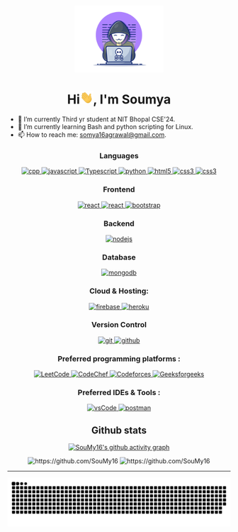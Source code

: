 <div align="center">
  <img width="200rem"; height="auto" src="./resources/img/materialHacker.png"/>
  <h1>Hi<img width="30rem" src="./resources/img/waving.gif">, I'm Soumya</h1>
</div>


- 🔭 I’m currently Third yr student at NIT Bhopal CSE'24.
- 🌱 I’m currently learning Bash and python scripting for Linux.
- 📫 How to reach me: [somya16agrawal@gmail.com](mailto:somya16agrawal@gmail.com).


<h3 align="center">Languages</h3>
<p align="center">
  <a href="https://en.cppreference.com/w/" target="_blank"> 
    <img src="https://img.shields.io/badge/C%20programming-A8B9CC.svg?style=for-the-badge&logo=c&logoColor=white"
      alt="cpp"/>
  </a>
  <a href="https://developer.mozilla.org/en-US/docs/Web/JavaScript" target="_blank"> 
    <img src="https://img.shields.io/badge/Javascript-F7DF1E.svg?style=for-the-badge&logo=javascript&logoColor=black"
      alt="javascript"/> 
  </a>
  <a href="https://developer.mozilla.org/en-US/docs/Web/JavaScript" target="_blank"> 
    <img src="https://img.shields.io/badge/TypeScript-007ACC?style=for-the-badge&logo=typescript&logoColor=white"
      alt="Typescript"/> 
  </a>
     <a href="https://docs.python.org/3/" target="_blank"> 
    <img src="https://img.shields.io/badge/Python-3776AB?style=for-the-badge&logo=python&logoColor=white"
      alt="python"/>
  </a>
  <a href="https://www.w3.org/html/" target="_blank"> 
    <img src="https://img.shields.io/badge/html-E34F26.svg?style=for-the-badge&logo=html5&logoColor=white"
      alt="html5"/> 
  </a>
  <a href="https://www.w3schools.com/css/" target="_blank">
    <img src="https://img.shields.io/badge/css-1572B6.svg?style=for-the-badge&logo=css3&logoColor=white"
      alt="css3"/>
  </a>
   <a href="https://www.w3schools.com/css/" target="_blank">
    <img src="https://img.shields.io/badge/Sass-CC6699?style=for-the-badge&logo=sass&logoColor=white"
      alt="css3"/>
  </a>
</p>

<h3 align="center">Frontend</h3>
<p align="center">
   <a href="https://reactjs.org/" target="_blank"> 
    <img src="https://img.shields.io/badge/reactjs-61DAFB.svg?style=for-the-badge&logo=react&logoColor=black"
      alt="react"/> 
  </a>
  <a href="https://reactjs.org/" target="_blank"> 
    <img src="https://img.shields.io/badge/Next-white?style=for-the-badge&logo=next.js&logoColor=black"
      alt="react"/> 
  </a>
  <a href="https://getbootstrap.com" target="_blank">
    <img src="https://img.shields.io/badge/bootstrap-7952B3.svg?style=for-the-badge&logo=bootstrap&logoColor=white"
      alt="bootstrap"/>
  </a>
  
</p>

<h3 align="center">Backend</h3>
<p align="center">
  <a href="https://nodejs.org" target="_blank"> 
    <img src="https://img.shields.io/badge/node.js-339933.svg?style=for-the-badge&logo=nodedotjs&logoColor=white"
      alt="nodejs"/> 
  </a>
</p>

<h3 align="center">Database</h3>
<p align="center">
  <a href="https://www.mongodb.com/" target="_blank"> 
    <img src="https://img.shields.io/badge/mongodb-47A248.svg?style=for-the-badge&logo=mongodb&logoColor=white"
      alt="mongodb"/> 
  </a> 
</p>

<h3 align="center">Cloud & Hosting:</h3>
<p align="center">
  <a href="https://netlify.com/" target="_blank">
    <img src="https://img.shields.io/badge/netlify-00C7B7.svg?style=for-the-badge&logo=netlify&logoColor=black" alt="firebase"/>
  </a>
  <a href="https://heroku.com" target="_blank"> 
    <img src="https://img.shields.io/badge/heroku-430098.svg?style=for-the-badge&logo=heroku&logoColor=white"
      alt="heroku"/> 
  </a> 
</p>

<h3 align="center">Version Control</h3>
<p align="center">
  <a href="https://git-scm.com/" target="_blank">
    <img src="https://img.shields.io/badge/git-F05032.svg?style=for-the-badge&logo=git&logoColor=white"
      alt="git"/>
  </a>
  <a href="https://github.com/shubhtrikal" target="_blank">
    <img src="https://img.shields.io/badge/github-181717.svg?style=for-the-badge&logo=github&logoColor=white" alt="github" />
  </a>
</p>
  <h3 align="center">Preferred programming platforms :</h3>
<p align="center"> 
  <a href="https://leetcode.com/" target="_blank">
    <img src="https://img.shields.io/badge/LeetCode-000000?style=for-the-badge&logo=LeetCode&logoColor=#d16c06" alt="LeetCode"/> 
  </a>
  <a href="https://www.codechef.com/" target="_blank">
    <img src="https://img.shields.io/badge/CodeChef-%23964B00.svg?style=for-the-badge&logo=CodeChef&logoColor=white" alt="CodeChef"/> 
  </a>
  <a href="https://codeforces.com/" target="_blank"> 
    <img src="https://img.shields.io/badge/Codeforces-445f9d?style=for-the-badge&logo=Codeforces&logoColor=white" alt="Codeforces"/>
  </a>
   <a href="https://geeksforgeeks.org/" target="_blank"> 
    <img src="https://img.shields.io/badge/GeeksforGeeks-gray?style=for-the-badge&logo=geeksforgeeks&logoColor=35914c" alt="Geeksforgeeks"/>
  </a>
</p>

<h3 align="center">Preferred IDEs  & Tools :</h3>
<p align="center"> 
  
  <a href="https://code.visualstudio.com/" target="_blank">
    <img src="https://img.shields.io/badge/vscode-007ACC.svg?style=for-the-badge&logo=visualstudiocode&logoColor=white" alt="vsCode"/> 
  </a>
  <a href="https://postman.com" target="_blank"> 
    <img src="https://img.shields.io/badge/postman-FF6C37.svg?style=for-the-badge&logo=postman&logoColor=white" alt="postman"/>
  </a>
</p>
 
 <div align="center">
  <h2>Github stats</h2> 
  
  [![SouMy16's github activity graph](https://activity-graph.herokuapp.com/graph?username=SouMy16&theme=github)](https://github.com/ashutosh00710/github-readme-activity-graph)
  
  <img src="https://github-readme-stats.vercel.app/api?username=SouMy16&show_icons=true&theme=tokyonight&hide_border=true&locale=en"
    alt="https://github.com/SouMy16" />
  <img src="https://github-readme-streak-stats.herokuapp.com/?user=SouMy16&theme=material-palenight" alt="https://github.com/SouMy16" />
</div>
<hr>

<div align="center">
  <img  src="resources/img/github-contribution-grid-snake.svg"
    alt="SouMy16" />
</div>
